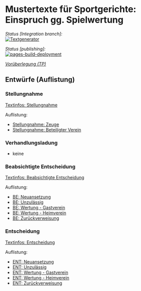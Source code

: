 # Mustertexte für Sportgerichte: Einspruch gg. Spielwertung
  
*Status \[Integration branch\]:*  
[![Textgenerator](https://github.com/purestofevil/mtex-sw/actions/workflows/textgenerator.yml/badge.svg)](https://github.com/purestofevil/mtex-sw/actions/workflows/textgenerator.yml)  
  
*Status \[publishing\]:*  
[![pages-build-deployment](https://github.com/purestofevil/mtex-sw/actions/workflows/pages/pages-build-deployment/badge.svg)](https://github.com/purestofevil/mtex-sw/actions/workflows/pages/pages-build-deployment)  
  

[*Vorüberlegung (TP)*](struktur.md)  
  
## Entwürfe (Auflistung)

### Stellungnahme  

[Textinfos: Stellungnahme](uebersicht/ST_texte.md)  
  
Auflistung:  
- [Stellungnahme: Zeuge](ST_Zeuge.md)  
- [Stellungnahme: Beteiligter Verein](ST_beteiligter_Verein.md)  

### Verhandlungsladung
- keine  

### Beabsichtigte Entscheidung

[Textinfos: Beabsichtigte Entscheidung](uebersicht/BE_texte.md)  
  
Auflistung:  
- [BE: Neuansetzung](BE_Neuansetzung.md)  
- [BE: Unzulässig](BE_Unzulaessig.md)  
- [BE: Wertung - Gastverein](BE_Wertung_Gastverein.md)
- [BE: Wertung - Heimverein](BE_Wertung_Heimverein.md)
- [BE: Zurückverweisung](BE_Zurueckweisung.md)

### Entscheidung

[Textinfos: Entscheidung](uebersicht/ENT_texte.md)  
  
Auflistung:  
- [ENT: Neuansetzung](ENT_Neuansetzung.md)  
- [ENT: Unzulässig](ENT_Unzulaessig.md)  
- [ENT: Wertung - Gastverein](ENT_Wertung_Gastverein.md)
- [ENT: Wertung - Heimverein](ENT_Wertung_Heimverein.md)
- [ENT: Zurückverweisung](ENT_Zurueckweisung.md)
